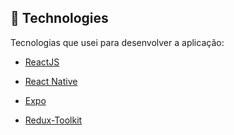 ## 🚀 Technologies

Tecnologias que usei para desenvolver a aplicação:

- [ReactJS](https://pt-br.reactjs.org/)

- [React Native](https://reactnative.dev/)

- [Expo](https://docs.expo.dev/)

- [Redux-Toolkit](https://redux-toolkit.js.org/)
